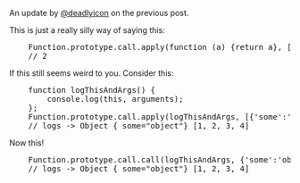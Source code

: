 An update by [@deadlyicon](http://twitter.com/deadlyicon) on the previous post.

This is just a really silly way of saying this:

<pre lang="javascript">
    Function.prototype.call.apply(function (a) {return a}, [1,2])
    // 2
</pre>

If this still seems weird to you. Consider this:

<pre lang="javascript">
    function logThisAndArgs() {
        console.log(this, arguments);
    };
    Function.prototype.call.apply(logThisAndArgs, [{'some':'object'},1,2,3,4])
    // logs -> Object { some="object"} [1, 2, 3, 4]
</pre>

Now this!

<pre lang="javascript">
    Function.prototype.call.call(logThisAndArgs, {'some':'object'},1,2,3,4)
    // logs -> Object { some="object"} [1, 2, 3, 4]
</pre>
